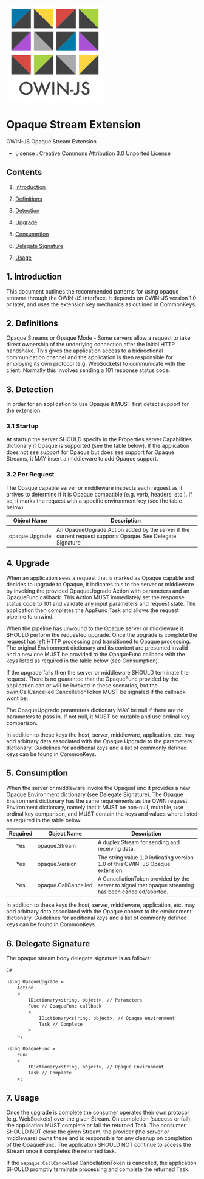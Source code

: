 [![OWIN-JS](./owin-js.png)](http://owinjs.org)
# Opaque Stream Extension

OWIN-JS Opaque Stream Extension

* License : [Creative Commons Attribution 3.0 Unported License](http://creativecommons.org/licenses/by/3.0/us/)

## Contents 

1. [Introduction](#1-introduction)

2. [Definitions](#2-definitions)

3. [Detection](#3-detection)

4. [Upgrade](#4-upgrade)

5. [Consumption](#5-consumption)

6. [Delegate Signature](#6-delegate-signature)

7. [Usage](#7-usage)


## 1. Introduction


This document outlines the recommended patterns for using opaque streams through the OWIN-JS interface. It depends on OWIN-JS version 1.0 or later, and uses the extension key mechanics as outlined in CommonKeys.

## 2\. Definitions

Opaque Streams or Opaque Mode - Some servers allow a request to take direct ownership of the underlying connection after the initial HTTP handshake. This gives the application access to a bidirectional communication channel and the application is then responsible for employing its own protocol (e.g. WebSockets) to communicate with the client. Normally this involves sending a 101 response status code.

## 3\. Detection

In order for an application to use Opaque it MUST first detect support for the extension.

### 3\.1 Startup

At startup the server SHOULD specify in the Properties server.Capabilities dictionary if Opaque is supported (see the table below). If the application does not see support for Opaque but does see support for Opaque Streams, it MAY insert a middleware to add Opaque support.


### 3\.2 Per Request

The Opaque capable server or middleware inspects each request as it arrives to determine if it is Opaque compatible (e.g. verb, headers, etc.). If so, it marks the request with a specific environment key (see the table below).

| Object Name |  Description |
| ---| --- |
| opaque.Upgrade| An OpaqueUpgrade Action added by the server if the current request supports Opaque. See Delegate Signature |

## 4\. Upgrade

When an application sees a request that is marked as Opaque capable and decides to upgrade to Opaque, it indicates this to the server or middleware by invoking the provided OpaqueUpgrade Action with parameters and an OpaqueFunc callback. This Action MUST immediately set the response status code to 101 and validate any input parameters and request state. The application then completes the AppFunc Task and allows the request pipeline to unwind.

When the pipeline has unwound to the Opaque server or middleware it SHOULD perform the requested upgrade. Once the upgrade is complete the request has left HTTP processing and transitioned to Opaque processing. The original Environment dictionary and its content are presumed invalid and a new one MUST be provided to the OpaqueFunc callback with the keys listed as required in the table below (see Consumption).

If the upgrade fails then the server or middleware SHOULD terminate the request. There is no guarantee that the OpaqueFunc provided by the application can or will be invoked in these scenarios, but the owin.CallCancelled CancellationToken MUST be signaled if the callback wont be.

The OpaqueUpgrade parameters dictionary MAY be null if there are no parameters to pass in. If not null, it MUST be mutable and use ordinal key comparison.

In addition to these keys the host, server, middleware, application, etc. may add arbitrary data associated with the Opaque Upgrade to the parameters dictionary. Guidelines for additional keys and a list of commonly defined keys can be found in CommonKeys.

## 5\. Consumption

When the server or middleware invoke the OpaqueFunc it provides a new Opaque Environment dictionary (see Delegate Signature). The Opaque Environment dictionary has the same requirements as the OWIN request Environment dictionary, namely that it MUST be non-null, mutable, use ordinal key comparison, and MUST contain the keys and values where listed as required in the table below.

| Required | Object Name |  Description |
|:-: | ---| --- |
| Yes | opaque.Stream | A duplex Stream for sending and receiving data. |
| Yes | opaque.Version | The string value 1.0 indicating version 1.0 of this OWIN-JS Opaque extension. |
| Yes | opaque.CallCancelled | A CancellationToken provided by the server to signal that opaque streaming has been canceled/aborted. |

In addition to these keys the host, server, middleware, application, etc. may add arbitrary data associated with the Opaque context to the environment dictionary. Guidelines for additional keys and a list of commonly defined keys can be found in CommonKeys

## 6\. Delegate Signature

The opaque stream body delegate signature is as follows:

`C#`

    using OpaqueUpgrade =
        Action
        <
            IDictionary<string, object>, // Parameters
            Func // OpaqueFunc callback
            <
                IDictionary<string, object>, // Opaque environment
                Task // Complete
            >
        >;
 
    using OpaqueFunc =
        Func
        <
            IDictionary<string, object>, // Opaque Environment
            Task // Complete
        >;

## 7\. Usage

Once the upgrade is complete the consumer operates their own protocol (e.g. WebSockets) over the given Stream. On completion (success or fail), the application MUST complete or fail the returned Task. The consumer SHOULD NOT close the given Stream, the provider (the server or middleware) owns these and is responsible for any cleanup on completion of the OpaqueFunc. The application SHOULD NOT continue to access the Stream once it completes the returned task.

If the `oapaque.CallCancelled` CancellationToken is cancelled, the application SHOULD promptly terminate processing and complete the returned Task.

